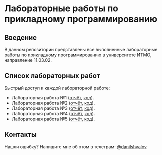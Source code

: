 # Лабораторные работы по прикладному программированию

## Введение

В данном репозитории представлены все выполненные лабораторные работы по
прикладному программированию в университете ИТМО, направление 11.03.02.

## Список лабораторных работ

Быстрый доступ к каждой лабораторной работе:

- Лабораторная работа №1 ([отчёт](labs/lab-1/tex/report.pdf), [код](labs/lab-1/)).
- Лабораторная работа №2 ([отчёт](labs/lab-2/tex/report.pdf), [код](labs/lab-2/)).
- Лабораторная работа №3 ([отчёт](labs/lab-3/tex/report.pdf), [код](labs/lab-3/)).
- Лабораторная работа №4 ([отчёт](labs/lab-4/tex/report.pdf), [код](labs/lab-4/)).
- Лабораторная работа №5 ([отчёт](labs/lab-5/tex/report.pdf), [код](labs/lab-5/)).

## Контакты

Нашли ошибку? Напишите мне об этом в телеграм:
[@danilshvalov](https://t.me/danilshvalov)
